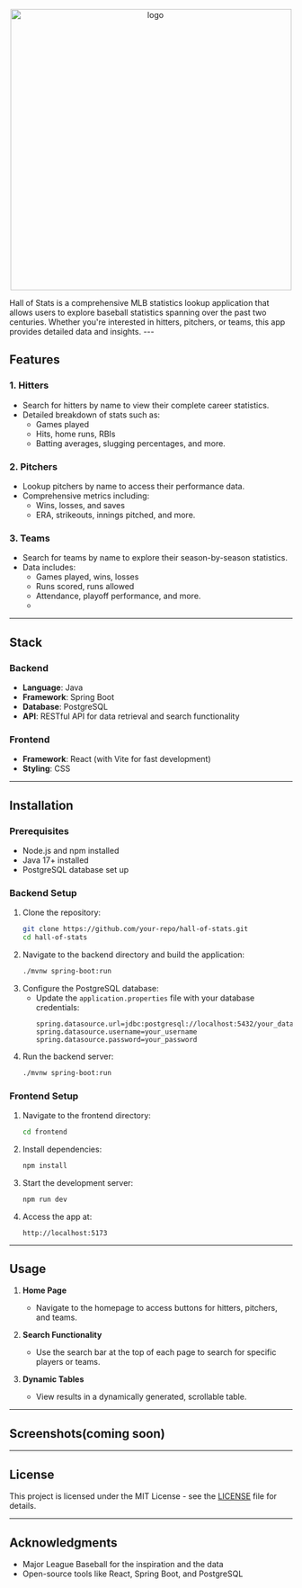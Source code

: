 <p align="center">
  <img src="https://github.com/user-attachments/assets/2c62a0e8-00cc-42c0-9d44-14e1290341d2" alt="logo" width="500" />
</p>
Hall of Stats is a comprehensive MLB statistics lookup application that allows users to explore baseball statistics spanning over the past two centuries. Whether you're interested in hitters, pitchers, or teams, this app provides detailed data and insights.
---

## Features

### 1. **Hitters**
- Search for hitters by name to view their complete career statistics.
- Detailed breakdown of stats such as:
  - Games played
  - Hits, home runs, RBIs
  - Batting averages, slugging percentages, and more.

### 2. **Pitchers**
- Lookup pitchers by name to access their performance data.
- Comprehensive metrics including:
  - Wins, losses, and saves
  - ERA, strikeouts, innings pitched, and more.

### 3. **Teams**
- Search for teams by name to explore their season-by-season statistics.
- Data includes:
  - Games played, wins, losses
  - Runs scored, runs allowed
  - Attendance, playoff performance, and more.
  - 

---

## Stack

### Backend
- **Language**: Java
- **Framework**: Spring Boot
- **Database**: PostgreSQL
- **API**: RESTful API for data retrieval and search functionality

### Frontend
- **Framework**: React (with Vite for fast development)
- **Styling**: CSS

---

## Installation

### Prerequisites
- Node.js and npm installed
- Java 17+ installed
- PostgreSQL database set up

### Backend Setup
1. Clone the repository:
   ```bash
   git clone https://github.com/your-repo/hall-of-stats.git
   cd hall-of-stats
   ```
2. Navigate to the backend directory and build the application:
   ```bash
   ./mvnw spring-boot:run
   ```
3. Configure the PostgreSQL database:
   - Update the `application.properties` file with your database credentials:
     ```properties
     spring.datasource.url=jdbc:postgresql://localhost:5432/your_database_name
     spring.datasource.username=your_username
     spring.datasource.password=your_password
     ```
4. Run the backend server:
   ```bash
   ./mvnw spring-boot:run
   ```

### Frontend Setup
1. Navigate to the frontend directory:
   ```bash
   cd frontend
   ```
2. Install dependencies:
   ```bash
   npm install
   ```
3. Start the development server:
   ```bash
   npm run dev
   ```

4. Access the app at:
   ```
   http://localhost:5173
   ```

---

## Usage

1. **Home Page**
   - Navigate to the homepage to access buttons for hitters, pitchers, and teams.
   
2. **Search Functionality**
   - Use the search bar at the top of each page to search for specific players or teams.

3. **Dynamic Tables**
   - View results in a dynamically generated, scrollable table.
---

## Screenshots(coming soon)

---


## License

This project is licensed under the MIT License - see the [LICENSE](LICENSE) file for details.

---

## Acknowledgments

- Major League Baseball for the inspiration and the data
- Open-source tools like React, Spring Boot, and PostgreSQL

